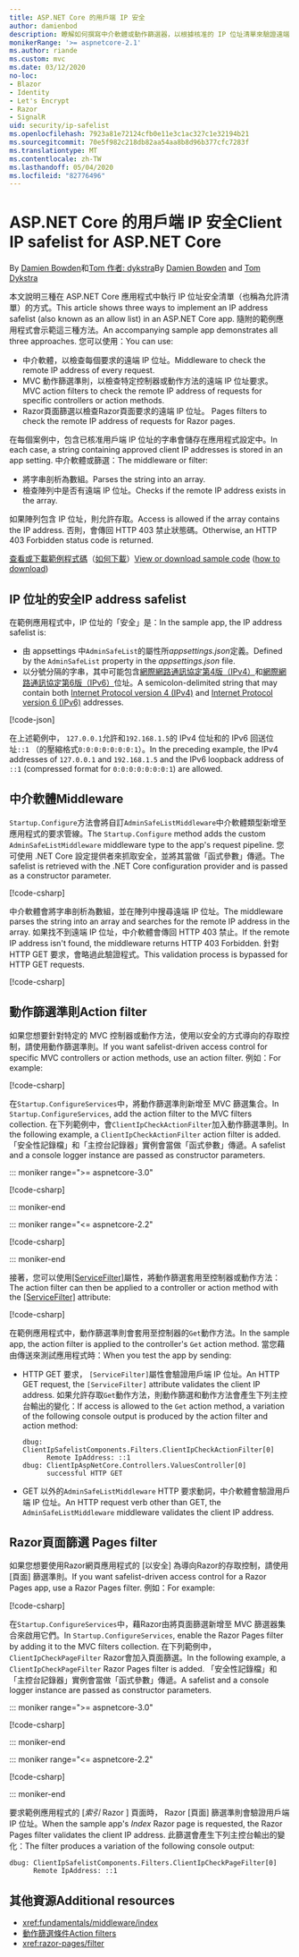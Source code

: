 ```yaml
---
title: ASP.NET Core 的用戶端 IP 安全
author: damienbod
description: 瞭解如何撰寫中介軟體或動作篩選器，以根據核准的 IP 位址清單來驗證遠端 IP 位址。
monikerRange: '>= aspnetcore-2.1'
ms.author: riande
ms.custom: mvc
ms.date: 03/12/2020
no-loc:
- Blazor
- Identity
- Let's Encrypt
- Razor
- SignalR
uid: security/ip-safelist
ms.openlocfilehash: 7923a81e72124cfb0e11e3c1ac327c1e32194b21
ms.sourcegitcommit: 70e5f982c218db82aa54aa8b8d96b377cfc7283f
ms.translationtype: MT
ms.contentlocale: zh-TW
ms.lasthandoff: 05/04/2020
ms.locfileid: "82776496"
---
```

# <a name="client-ip-safelist-for-aspnet-core"></a><span data-ttu-id="7eb80-103">ASP.NET Core 的用戶端 IP 安全</span><span class="sxs-lookup"><span data-stu-id="7eb80-103">Client IP safelist for ASP.NET Core</span></span>

<span data-ttu-id="7eb80-104">By [Damien Bowden](https://twitter.com/damien_bod)和[Tom 作者: dykstra](https://github.com/tdykstra)</span><span class="sxs-lookup"><span data-stu-id="7eb80-104">By [Damien Bowden](https://twitter.com/damien_bod) and [Tom Dykstra](https://github.com/tdykstra)</span></span>
 
<span data-ttu-id="7eb80-105">本文說明三種在 ASP.NET Core 應用程式中執行 IP 位址安全清單（也稱為允許清單）的方式。</span><span class="sxs-lookup"><span data-stu-id="7eb80-105">This article shows three ways to implement an IP address safelist (also known as an allow list) in an ASP.NET Core app.</span></span> <span data-ttu-id="7eb80-106">隨附的範例應用程式會示範這三種方法。</span><span class="sxs-lookup"><span data-stu-id="7eb80-106">An accompanying sample app demonstrates all three approaches.</span></span> <span data-ttu-id="7eb80-107">您可以使用：</span><span class="sxs-lookup"><span data-stu-id="7eb80-107">You can use:</span></span>

* <span data-ttu-id="7eb80-108">中介軟體，以檢查每個要求的遠端 IP 位址。</span><span class="sxs-lookup"><span data-stu-id="7eb80-108">Middleware to check the remote IP address of every request.</span></span>
* <span data-ttu-id="7eb80-109">MVC 動作篩選準則，以檢查特定控制器或動作方法的遠端 IP 位址要求。</span><span class="sxs-lookup"><span data-stu-id="7eb80-109">MVC action filters to check the remote IP address of requests for specific controllers or action methods.</span></span>
* Razor<span data-ttu-id="7eb80-110">頁面篩選以檢查Razor頁面要求的遠端 IP 位址。</span><span class="sxs-lookup"><span data-stu-id="7eb80-110"> Pages filters to check the remote IP address of requests for Razor pages.</span></span>

<span data-ttu-id="7eb80-111">在每個案例中，包含已核准用戶端 IP 位址的字串會儲存在應用程式設定中。</span><span class="sxs-lookup"><span data-stu-id="7eb80-111">In each case, a string containing approved client IP addresses is stored in an app setting.</span></span> <span data-ttu-id="7eb80-112">中介軟體或篩選：</span><span class="sxs-lookup"><span data-stu-id="7eb80-112">The middleware or filter:</span></span>

* <span data-ttu-id="7eb80-113">將字串剖析為數組。</span><span class="sxs-lookup"><span data-stu-id="7eb80-113">Parses the string into an array.</span></span> 
* <span data-ttu-id="7eb80-114">檢查陣列中是否有遠端 IP 位址。</span><span class="sxs-lookup"><span data-stu-id="7eb80-114">Checks if the remote IP address exists in the array.</span></span>

<span data-ttu-id="7eb80-115">如果陣列包含 IP 位址，則允許存取。</span><span class="sxs-lookup"><span data-stu-id="7eb80-115">Access is allowed if the array contains the IP address.</span></span> <span data-ttu-id="7eb80-116">否則，會傳回 HTTP 403 禁止狀態碼。</span><span class="sxs-lookup"><span data-stu-id="7eb80-116">Otherwise, an HTTP 403 Forbidden status code is returned.</span></span>

<span data-ttu-id="7eb80-117">[查看或下載範例程式碼](https://github.com/dotnet/AspNetCore.Docs/tree/master/aspnetcore/security/ip-safelist/samples)（[如何下載](xref:index#how-to-download-a-sample)）</span><span class="sxs-lookup"><span data-stu-id="7eb80-117">[View or download sample code](https://github.com/dotnet/AspNetCore.Docs/tree/master/aspnetcore/security/ip-safelist/samples) ([how to download](xref:index#how-to-download-a-sample))</span></span>

## <a name="ip-address-safelist"></a><span data-ttu-id="7eb80-118">IP 位址的安全</span><span class="sxs-lookup"><span data-stu-id="7eb80-118">IP address safelist</span></span>

<span data-ttu-id="7eb80-119">在範例應用程式中，IP 位址的「安全」是：</span><span class="sxs-lookup"><span data-stu-id="7eb80-119">In the sample app, the IP address safelist is:</span></span>

* <span data-ttu-id="7eb80-120">由 appsettings 中`AdminSafeList`的屬性所*appsettings.json*定義。</span><span class="sxs-lookup"><span data-stu-id="7eb80-120">Defined by the `AdminSafeList` property in the *appsettings.json* file.</span></span>
* <span data-ttu-id="7eb80-121">以分號分隔的字串，其中可能包含[網際網路通訊協定第4版（IPv4）](https://wikipedia.org/wiki/IPv4)和[網際網路通訊協定第6版（IPv6）](https://wikipedia.org/wiki/IPv6)位址。</span><span class="sxs-lookup"><span data-stu-id="7eb80-121">A semicolon-delimited string that may contain both [Internet Protocol version 4 (IPv4)](https://wikipedia.org/wiki/IPv4) and [Internet Protocol version 6 (IPv6)](https://wikipedia.org/wiki/IPv6) addresses.</span></span>

[!code-json[](ip-safelist/samples/3.x/ClientIpAspNetCore/appsettings.json?range=1-3&highlight=2)]

<span data-ttu-id="7eb80-122">在上述範例中， `127.0.0.1`允許和`192.168.1.5`的 IPv4 位址和的 IPv6 回送位址`::1` （的壓縮格式`0:0:0:0:0:0:0:1`）。</span><span class="sxs-lookup"><span data-stu-id="7eb80-122">In the preceding example, the IPv4 addresses of `127.0.0.1` and `192.168.1.5` and the IPv6 loopback address of `::1` (compressed format for `0:0:0:0:0:0:0:1`) are allowed.</span></span>

## <a name="middleware"></a><span data-ttu-id="7eb80-123">中介軟體</span><span class="sxs-lookup"><span data-stu-id="7eb80-123">Middleware</span></span>

<span data-ttu-id="7eb80-124">`Startup.Configure`方法會將自訂`AdminSafeListMiddleware`中介軟體類型新增至應用程式的要求管線。</span><span class="sxs-lookup"><span data-stu-id="7eb80-124">The `Startup.Configure` method adds the custom `AdminSafeListMiddleware` middleware type to the app's request pipeline.</span></span> <span data-ttu-id="7eb80-125">您可使用 .NET Core 設定提供者來抓取安全，並將其當做「函式參數」傳遞。</span><span class="sxs-lookup"><span data-stu-id="7eb80-125">The safelist is retrieved with the .NET Core configuration provider and is passed as a constructor parameter.</span></span>

[!code-csharp[](ip-safelist/samples/3.x/ClientIpAspNetCore/Startup.cs?name=snippet_ConfigureAddMiddleware)]

<span data-ttu-id="7eb80-126">中介軟體會將字串剖析為數組，並在陣列中搜尋遠端 IP 位址。</span><span class="sxs-lookup"><span data-stu-id="7eb80-126">The middleware parses the string into an array and searches for the remote IP address in the array.</span></span> <span data-ttu-id="7eb80-127">如果找不到遠端 IP 位址，中介軟體會傳回 HTTP 403 禁止。</span><span class="sxs-lookup"><span data-stu-id="7eb80-127">If the remote IP address isn't found, the middleware returns HTTP 403 Forbidden.</span></span> <span data-ttu-id="7eb80-128">針對 HTTP GET 要求，會略過此驗證程式。</span><span class="sxs-lookup"><span data-stu-id="7eb80-128">This validation process is bypassed for HTTP GET requests.</span></span>

[!code-csharp[](ip-safelist/samples/Shared/ClientIpSafelistComponents/Middlewares/AdminSafeListMiddleware.cs?name=snippet_ClassOnly)]

## <a name="action-filter"></a><span data-ttu-id="7eb80-129">動作篩選準則</span><span class="sxs-lookup"><span data-stu-id="7eb80-129">Action filter</span></span>

<span data-ttu-id="7eb80-130">如果您想要針對特定的 MVC 控制器或動作方法，使用以安全的方式導向的存取控制，請使用動作篩選準則。</span><span class="sxs-lookup"><span data-stu-id="7eb80-130">If you want safelist-driven access control for specific MVC controllers or action methods, use an action filter.</span></span> <span data-ttu-id="7eb80-131">例如：</span><span class="sxs-lookup"><span data-stu-id="7eb80-131">For example:</span></span>

[!code-csharp[](ip-safelist/samples/Shared/ClientIpSafelistComponents/Filters/ClientIpCheckActionFilter.cs?name=snippet_ClassOnly)]

<span data-ttu-id="7eb80-132">在`Startup.ConfigureServices`中，將動作篩選準則新增至 MVC 篩選集合。</span><span class="sxs-lookup"><span data-stu-id="7eb80-132">In `Startup.ConfigureServices`, add the action filter to the MVC filters collection.</span></span> <span data-ttu-id="7eb80-133">在下列範例中，會`ClientIpCheckActionFilter`加入動作篩選準則。</span><span class="sxs-lookup"><span data-stu-id="7eb80-133">In the following example, a `ClientIpCheckActionFilter` action filter is added.</span></span> <span data-ttu-id="7eb80-134">「安全性記錄檔」和「主控台記錄器」實例會當做「函式參數」傳遞。</span><span class="sxs-lookup"><span data-stu-id="7eb80-134">A safelist and a console logger instance are passed as constructor parameters.</span></span>

::: moniker range=">= aspnetcore-3.0"

[!code-csharp[](ip-safelist/samples/3.x/ClientIpAspNetCore/Startup.cs?name=snippet_ConfigureServicesActionFilter)]

::: moniker-end

::: moniker range="<= aspnetcore-2.2"

[!code-csharp[](ip-safelist/samples/2.x/ClientIpAspNetCore/Startup.cs?name=snippet_ConfigureServicesActionFilter)]

::: moniker-end

<span data-ttu-id="7eb80-135">接著，您可以使用[[ServiceFilter]](xref:Microsoft.AspNetCore.Mvc.ServiceFilterAttribute)屬性，將動作篩選套用至控制器或動作方法：</span><span class="sxs-lookup"><span data-stu-id="7eb80-135">The action filter can then be applied to a controller or action method with the [[ServiceFilter]](xref:Microsoft.AspNetCore.Mvc.ServiceFilterAttribute) attribute:</span></span>

[!code-csharp[](ip-safelist/samples/3.x/ClientIpAspNetCore/Controllers/ValuesController.cs?name=snippet_ActionFilter&highlight=1)]

<span data-ttu-id="7eb80-136">在範例應用程式中，動作篩選準則會套用至控制器的`Get`動作方法。</span><span class="sxs-lookup"><span data-stu-id="7eb80-136">In the sample app, the action filter is applied to the controller's `Get` action method.</span></span> <span data-ttu-id="7eb80-137">當您藉由傳送來測試應用程式時：</span><span class="sxs-lookup"><span data-stu-id="7eb80-137">When you test the app by sending:</span></span>

* <span data-ttu-id="7eb80-138">HTTP GET 要求， `[ServiceFilter]`屬性會驗證用戶端 IP 位址。</span><span class="sxs-lookup"><span data-stu-id="7eb80-138">An HTTP GET request, the `[ServiceFilter]` attribute validates the client IP address.</span></span> <span data-ttu-id="7eb80-139">如果允許存取`Get`動作方法，則動作篩選和動作方法會產生下列主控台輸出的變化：</span><span class="sxs-lookup"><span data-stu-id="7eb80-139">If access is allowed to the `Get` action method, a variation of the following console output is produced by the action filter and action method:</span></span>

    ```
    dbug: ClientIpSafelistComponents.Filters.ClientIpCheckActionFilter[0]
          Remote IpAddress: ::1
    dbug: ClientIpAspNetCore.Controllers.ValuesController[0]
          successful HTTP GET    
    ```

* <span data-ttu-id="7eb80-140">GET 以外的`AdminSafeListMiddleware` HTTP 要求動詞，中介軟體會驗證用戶端 IP 位址。</span><span class="sxs-lookup"><span data-stu-id="7eb80-140">An HTTP request verb other than GET, the `AdminSafeListMiddleware` middleware validates the client IP address.</span></span>

## <a name="razor-pages-filter"></a>Razor<span data-ttu-id="7eb80-141">頁面篩選</span><span class="sxs-lookup"><span data-stu-id="7eb80-141"> Pages filter</span></span>

<span data-ttu-id="7eb80-142">如果您想要使用Razor網頁應用程式的 [以安全] 為導向Razor的存取控制，請使用 [頁面] 篩選準則。</span><span class="sxs-lookup"><span data-stu-id="7eb80-142">If you want safelist-driven access control for a Razor Pages app, use a Razor Pages filter.</span></span> <span data-ttu-id="7eb80-143">例如：</span><span class="sxs-lookup"><span data-stu-id="7eb80-143">For example:</span></span>

[!code-csharp[](ip-safelist/samples/Shared/ClientIpSafelistComponents/Filters/ClientIpCheckPageFilter.cs?name=snippet_ClassOnly)]

<span data-ttu-id="7eb80-144">在`Startup.ConfigureServices`中，藉Razor由將頁面篩選新增至 MVC 篩選器集合來啟用它們。</span><span class="sxs-lookup"><span data-stu-id="7eb80-144">In `Startup.ConfigureServices`, enable the Razor Pages filter by adding it to the MVC filters collection.</span></span> <span data-ttu-id="7eb80-145">在下列範例中， `ClientIpCheckPageFilter` Razor會加入頁面篩選。</span><span class="sxs-lookup"><span data-stu-id="7eb80-145">In the following example, a `ClientIpCheckPageFilter` Razor Pages filter is added.</span></span> <span data-ttu-id="7eb80-146">「安全性記錄檔」和「主控台記錄器」實例會當做「函式參數」傳遞。</span><span class="sxs-lookup"><span data-stu-id="7eb80-146">A safelist and a console logger instance are passed as constructor parameters.</span></span>

::: moniker range=">= aspnetcore-3.0"

[!code-csharp[](ip-safelist/samples/3.x/ClientIpAspNetCore/Startup.cs?name=snippet_ConfigureServicesPageFilter)]

::: moniker-end

::: moniker range="<= aspnetcore-2.2"

[!code-csharp[](ip-safelist/samples/2.x/ClientIpAspNetCore/Startup.cs?name=snippet_ConfigureServicesPageFilter)]

::: moniker-end

<span data-ttu-id="7eb80-147">要求範例應用程式的 [*索引* Razor ] 頁面時， Razor [頁面] 篩選準則會驗證用戶端 IP 位址。</span><span class="sxs-lookup"><span data-stu-id="7eb80-147">When the sample app's *Index* Razor page is requested, the Razor Pages filter validates the client IP address.</span></span> <span data-ttu-id="7eb80-148">此篩選會產生下列主控台輸出的變化：</span><span class="sxs-lookup"><span data-stu-id="7eb80-148">The filter produces a variation of the following console output:</span></span>

```
dbug: ClientIpSafelistComponents.Filters.ClientIpCheckPageFilter[0]
      Remote IpAddress: ::1
```

## <a name="additional-resources"></a><span data-ttu-id="7eb80-149">其他資源</span><span class="sxs-lookup"><span data-stu-id="7eb80-149">Additional resources</span></span>

* <xref:fundamentals/middleware/index>
* [<span data-ttu-id="7eb80-150">動作篩選條件</span><span class="sxs-lookup"><span data-stu-id="7eb80-150">Action filters</span></span>](xref:mvc/controllers/filters#action-filters)
* <xref:razor-pages/filter>
